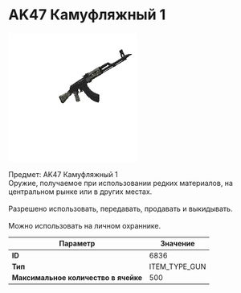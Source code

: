 # AK47 Камуфляжный 1

![Item Image](../img/6836.webp?raw=true)

Предмет: AK47 Камуфляжный 1<br>Оружие, получаемое при использовании редких материалов, на центральном рынке или в других местах.<br><br>Разрешено использовать, передавать, продавать и выкидывать.<br><br>Можно использовать на личном охраннике.


| Параметр | Значение |
|----------|----------|
| **ID** | 6836 |
| **Тип** | ITEM_TYPE_GUN |
| **Максимальное количество в ячейке** | 500 |

